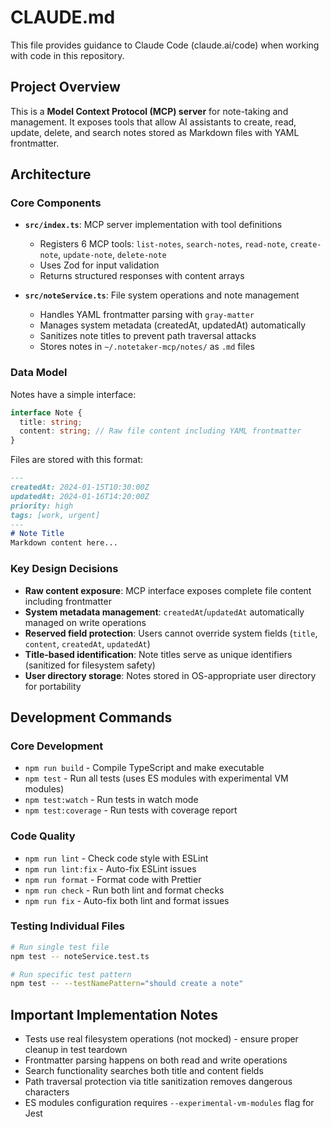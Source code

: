 # CLAUDE.md

This file provides guidance to Claude Code (claude.ai/code) when working with code in this repository.

## Project Overview

This is a **Model Context Protocol (MCP) server** for note-taking and management. It exposes tools that allow AI assistants to create, read, update, delete, and search notes stored as Markdown files with YAML frontmatter.

## Architecture

### Core Components

- **`src/index.ts`**: MCP server implementation with tool definitions
  - Registers 6 MCP tools: `list-notes`, `search-notes`, `read-note`, `create-note`, `update-note`, `delete-note`
  - Uses Zod for input validation
  - Returns structured responses with content arrays

- **`src/noteService.ts`**: File system operations and note management
  - Handles YAML frontmatter parsing with `gray-matter`
  - Manages system metadata (createdAt, updatedAt) automatically
  - Sanitizes note titles to prevent path traversal attacks
  - Stores notes in `~/.notetaker-mcp/notes/` as `.md` files

### Data Model

Notes have a simple interface:
```typescript
interface Note {
  title: string;
  content: string; // Raw file content including YAML frontmatter
}
```

Files are stored with this format:
```markdown
---
createdAt: 2024-01-15T10:30:00Z
updatedAt: 2024-01-16T14:20:00Z
priority: high
tags: [work, urgent]
---
# Note Title
Markdown content here...
```

### Key Design Decisions

- **Raw content exposure**: MCP interface exposes complete file content including frontmatter
- **System metadata management**: `createdAt`/`updatedAt` automatically managed on write operations
- **Reserved field protection**: Users cannot override system fields (`title`, `content`, `createdAt`, `updatedAt`)
- **Title-based identification**: Note titles serve as unique identifiers (sanitized for filesystem safety)
- **User directory storage**: Notes stored in OS-appropriate user directory for portability

## Development Commands

### Core Development
- `npm run build` - Compile TypeScript and make executable
- `npm test` - Run all tests (uses ES modules with experimental VM modules)
- `npm test:watch` - Run tests in watch mode
- `npm test:coverage` - Run tests with coverage report

### Code Quality
- `npm run lint` - Check code style with ESLint
- `npm run lint:fix` - Auto-fix ESLint issues
- `npm run format` - Format code with Prettier
- `npm run check` - Run both lint and format checks
- `npm run fix` - Auto-fix both lint and format issues

### Testing Individual Files
```bash
# Run single test file
npm test -- noteService.test.ts

# Run specific test pattern
npm test -- --testNamePattern="should create a note"
```

## Important Implementation Notes

- Tests use real filesystem operations (not mocked) - ensure proper cleanup in test teardown
- Frontmatter parsing happens on both read and write operations
- Search functionality searches both title and content fields
- Path traversal protection via title sanitization removes dangerous characters
- ES modules configuration requires `--experimental-vm-modules` flag for Jest